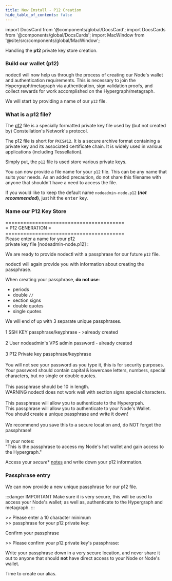 ```yaml
---
title: New Install - P12 Creation
hide_table_of_contents: false
---
```

<intro-end />

import DocsCard from '@components/global/DocsCard';
import DocsCards from '@components/global/DocsCards';
import MacWindow from '@site/src/components/global/MacWindow';

<head>
  <title>Constellation Network automation with nodectl</title>
  <meta
    name="description"
    content="nodectl installation of new Node"
  />
</head>

Handling the **p12** private key store creation.

### Build our wallet (p12)

nodectl will now help us through the process of creating our Node's wallet and authentication requirements. This is necessary to join the Hypergraph/metagraph via authentication, sign validation proofs, and collect rewards for work accomplished on the Hypergraph/metagraph.

We will start by providing a name of our `p12` file.

### What is a p12 file?

The [p12](/validate/validator/p12) file is a specially formatted private key file used by (but not created by) Constellation's Network's protocol.  

The p12 file is short for `PKCS#12`. It is a secure archive format containing a private key and its associated certificate chain. It is widely used in various applications (including Tessellation).

Simply put, the `p12` file is used store various private keys. 

You can now provide a file name for your `p12` file.  This can be any name that suits your needs.  As an added precaution, do not share this filename with anyone that shouldn't have a need to access the file.

If you would like to keep the default name `nodeadmin-node.p12` **(*not recommended*)**, just hit the <kbd>enter</kbd> key.

### Name our P12 Key Store

<MacWindow>
  ========================================<br />
  =             P12 GENERATION           =<br />
  ========================================<br />
  Please enter a name for your p12<br />
  private key file [nodeadmin-node.p12] :<br />
</MacWindow>

We are ready to provide nodectl with a passphrase for our future `p12` file.

nodectl will again provide you with information about creating the passphrase.

When creating your passphrase, **do not use**:
 - periods
 - double `//` 
 - section signs
 - double quotes
 - single quotes

<MacWindow>
  We will end of up with 3 separate unique
  passphrases.<br />
<br />
  1 SSH KEY passphrase/keyphrase - >already created<br />
<br />
  2 User nodeadmin's VPS admin password - already created<br />
<br />
  3 P12 Private key passphrase/keyphrase<br />
<br />
  You will not see your password as you type it, this is for security purposes.
  Your password should contain capital & lowercase letters, numbers, special characters,
  but no single or double quotes.<br />
<br />
  This passphrase should be 10 in length.<br />
   WARNING  nodectl does not work well with section signs
  special characters.<br />
<br />
  This passphrase will allow you to authenticate to the
  Hypergrpah.<br />
  This passphrase will allow you to authenticate to your Node's
  Wallet.<br />
  You should create a unique passphrase and write it down!<br />
<br />
  We recommend you save this to a secure location and, do NOT
  forget the passphrase!<br />
<br />
  In your notes:<br />
  "This is the passphrase to access my Node's hot wallet and gain
  access to the Hypergraph."<br />
</MacWindow>

Access your *secure** [notes](/validate/resources/nodectlNotes) and write down your p12 information.
### Passphrase entry

We can now provide a new unique passphrase for our p12 file.  

:::danger IMPORTANT
Make sure it is very secure, this will be used to access your Node's wallet; as well as, authenticate to the Hypergraph and metagraph.
:::

<MacWindow>
>> Please enter a 10 character minimum<br />
>> passphrase for your p12 private key:<br />
</MacWindow>

Confirm your passphrase

<MacWindow>
>> Please confirm your p12 private key's passphrase:<br />
</MacWindow>

Write your passphrase down in a very secure location, and never share it out to anyone that should **not** have direct access to your Node or Node's wallet.

Time to create our alias.
